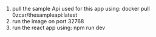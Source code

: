 1. pull the sample Api used for this app using: docker pull 0zcar/thesampleapi:latest
2. run the image on port 32768
3. run the react app using: npm run dev
